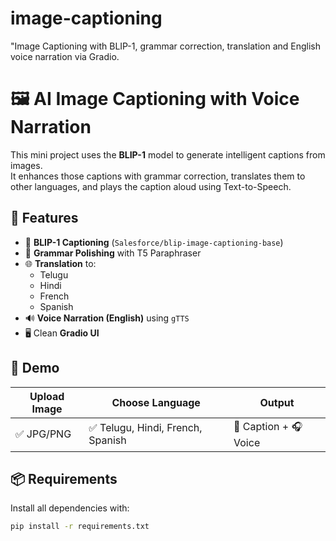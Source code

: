 # image-captioning
"Image Captioning with BLIP-1, grammar correction, translation and English voice narration via Gradio.
# 🖼️ AI Image Captioning with Voice Narration

This mini project uses the **BLIP-1** model to generate intelligent captions from images.  
It enhances those captions with grammar correction, translates them to other languages, and plays the caption aloud using Text-to-Speech.

## 🔧 Features

- 🤖 **BLIP-1 Captioning** (`Salesforce/blip-image-captioning-base`)
- 🧹 **Grammar Polishing** with T5 Paraphraser
- 🌐 **Translation** to:
  - Telugu
  - Hindi
  - French
  - Spanish
- 🔊 **Voice Narration (English)** using `gTTS`
- 🖥️ Clean **Gradio UI**

## 🚀 Demo

| Upload Image | Choose Language | Output |
|--------------|------------------|--------|
| ✅ JPG/PNG   | ✅ Telugu, Hindi, French, Spanish | 📜 Caption + 🎧 Voice |

## 📦 Requirements

Install all dependencies with:

```bash
pip install -r requirements.txt
